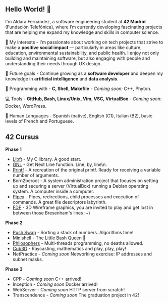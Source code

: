## Hello World! 🍝

I'm Aldara Fernández, a software engineering student at **42 Madrid** (Fundación Telefónica), where I’m currently developing fascinating projects that are helping me expand my knowledge and skills in computer science.

🔭 My interests - I'm passionate about working on tech projects that strive to make a **positive social impact** — particularly in areas like culture, education, environmental sustainability, and public health. I enjoy not only building and maintaining software, but also engaging with people and understanding their needs through UX design.
  
🌱 Future goals - Continue growing as a **software developer** and deepen my knowledge in **artificial intelligence** and **data analysis**.

👯 Programming with -  **C, Shell, Makefile**  -  *Coming soon:* C++, Phyton.

💻 Tools -  **GitHub, Bash, Linux/Unix, Vim, VSC, VirtualBox**  -  *Coming soon:* Docker, WordPress.

🥰 Human Languages - Spanish (native), English (C1), Italian (B2), basic levels of French and Portuguese.


## 42 Cursus

**Phase 1**
* [Libft](https://github.com/aldferna/42Cursus_Functions) - My C library. A good start.
* [GNL](https://github.com/aldferna/42Cursus_Functions) - Get Next Line function. Line, by, line\n.
* [Printf](https://github.com/aldferna/42Cursus_Functions) - A recreation of the original printf. Ready for receiving a variable number of arguments.
* Born2beroot - A system administration project that focuses on setting up and securing a server (VirtualBox) running a Debian operating system. A computer inside a computer.
* [Pipex](https://github.com/aldferna/Pipex) - Pipes, redirections, child processes and execution of commands. A great file descriptors labyrinth.
* [FDF](https://github.com/aldferna/FDF) - 3D Wireframe graphics, you are invited to play and get lost in between those Bresenham's lines :~)

**Phase 2**
* [Push Swap](https://github.com/aldferna/Push_Swap) - Sorting a stack of numbers. Algorithms time!
* [Minishell](https://github.com/aldferna/MiniShell) - The Little Bash Queen 👑
* [Philosophers](https://github.com/aldferna/Philosophers) - Multi-threads programming, no deaths allowed.
* [Cub3D](https://github.com/aldferna/Cub3D) - Raycasting, mathematics and play, play, play!
* NetPractice - *Coming soon* Networking exercise: IP addresses and subnet masks.

**Phase 3**
* CPP - *Coming soon* C++ arrived!
* Inception - *Coming soon* Docker arrived!
* WebServer - *Coming soon* HTTP server from scratch!
* Transcendence - *Coming soon* The graduation project in 42!
  
<!--
**aldferna/aldferna** is a ✨ _special_ ✨ repository because its `README.md` (this file) appears on your GitHub profile.

Here are some ideas to get you started:

- 🔭 I’m currently working on ...
- 🌱 I’m currently learning ...
- 👯 I’m looking to collaborate on ...
- 🤔 I’m looking for help with ...
- 💬 Ask me about ...
- 📫 How to reach me: ...
- 😄 Pronouns: ...
- ⚡ Fun fact: ...
-->
